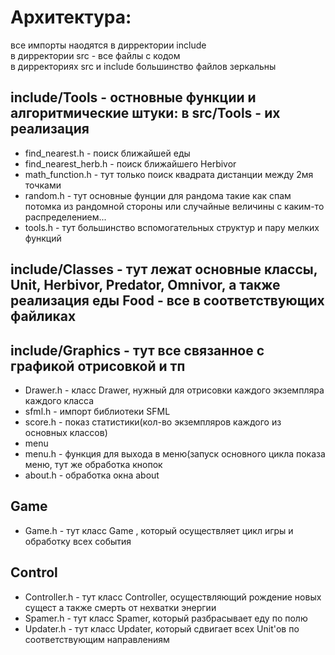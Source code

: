 # Архитектура:  
все импорты наодятся в дирректории include  
в дирректории src - все файлы с кодом  
в дирректориях src и include большинство файлов зеркальны  

## include/Tools - остновные функции и алгоритмические штуки: в src/Tools - их реализация   
+ find_nearest.h - поиск ближайшей еды   
+ find_nearest_herb.h - поиск ближайшего Herbivor  
+ math_function.h - тут только поиск квадрата дистанции между 2мя точками  
+ random.h - тут основные фунции для рандома такие как спам потомка из рандомной стороны или случайные величины с каким-то распределением...  
+ tools.h - тут большинство вспомогательных структур и пару мелких функций  

## include/Classes - тут лежат основные классы, Unit, Herbivor, Predator, Omnivor, а также реализация еды Food - все в соответствующих файликах

## include/Graphics - тут все связанное с графикой отрисовкой и тп  
+ Drawer.h - класс Drawer, нужный для отрисовки каждого экземпляра каждого класса
+ sfml.h - импорт библиотеки SFML
+ score.h - показ статистики(кол-во экземпляров каждого из основных классов)
+ menu
+  menu.h - функция для выхода в меню(запуск основного цикла показа меню, тут же обработка кнопок
+  about.h - обработка окна about

## Game
+ Game.h - тут класс Game , который осуществляет цикл игры и обработку всех события

## Control
+ Controller.h - тут класс Controller, осуществляющий рождение новых сущест а также смерть от нехватки энергии
+ Spamer.h - тут класс Spamer, который разбрасывает еду по полю
+ Updater.h - тут класс Updater, который сдвигает всех Unit'ов по соответствующим направлениям
  		

